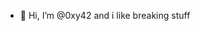 - 👋 Hi, I’m @0xy42 and i like breaking stuff

<!---
0xY4t0/0xY4t0 is a ✨ special ✨ repository because its `README.md` (this file) appears on your GitHub profile.
You can click the Preview link to take a look at your changes.
--->

